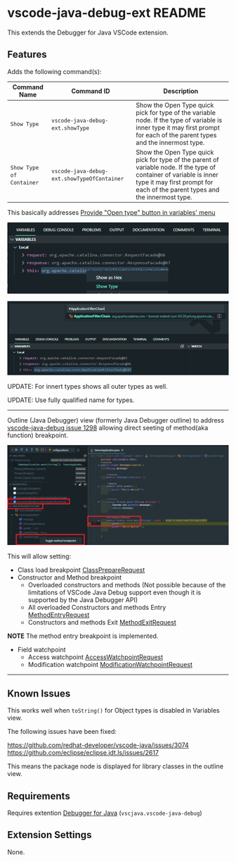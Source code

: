 # vscode-java-debug-ext README

This extends the Debugger for Java VSCode extension.

## Features

Adds the following command(s):

|Command Name|Command ID|Description|
|-|-|-|
|```Show Type```|```vscode-java-debug-ext.showType```|Show the Open Type quick pick for type of the variable node. If the type of variable is inner type it may first prompt for each of the parent types and the innermost type.|
|```Show Type of Container```|```vscode-java-debug-ext.showTypeOfContainer```|Show the Open Type quick pick for type of the parent of variable node. If the type of container of variable is inner type it may first prompt for each of the parent types and the innermost type.|

This basically addresses [Provide "Open type" button in variables' menu](https://github.com/microsoft/vscode-java-debug/issues/1104)

![Show Type Command](images/variable-show-type.png)

![Open Type Quick Pick](images/variable-open-type.png)

UPDATE: For innert types shows all outer types as well.

UPDATE: Use fully qualified name for types.

---
Outline (Java Debugger) view (formerly Java Debugger outline) to address [vscode-java-debug issue 1298](https://github.com/microsoft/vscode-java-debug/issues/1298) allowing direct seeting of method(aka function) breakpoint.

![Outline (Java Debugger)](images/java-debugger-outline-view.png)

This will allow setting:

- Class load breakpoint [ClassPrepareRequest](https://docs.oracle.com/en/java/javase/17/docs/api/jdk.jdi/com/sun/jdi/request/ClassPrepareRequest.html)
- Constructor and Method breakpoint
  - Overloaded constructors and methods (Not possible because of the limitations of VSCode Java Debug support even though it is supported by the Java Debugger API)
  - All overloaded Constructors and methods Entry [MethodEntryRequest](https://docs.oracle.com/en/java/javase/17/docs/api/jdk.jdi/com/sun/jdi/request/MethodEntryRequest.html)
  - Constructors and methods Exit [MethodExitRequest](https://docs.oracle.com/en/java/javase/17/docs/api/jdk.jdi/com/sun/jdi/request/MethodExitRequest.html)

**NOTE** The method entry breakpoint is implemented.

- Field watchpoint
  - Access watchpoint [AccessWatchpointRequest](https://docs.oracle.com/en/java/javase/17/docs/api/jdk.jdi/com/sun/jdi/request/AccessWatchpointRequest.html)
  - Modification watchpoint [ModificationWatchpointRequest](https://docs.oracle.com/en/java/javase/17/docs/api/jdk.jdi/com/sun/jdi/request/ModificationWatchpointRequest.html)
---

## Known Issues

This works well when ```toString()``` for Object types is disabled in Variables view.

The following issues have been fixed:

https://github.com/redhat-developer/vscode-java/issues/3074
https://github.com/eclipse/eclipse.jdt.ls/issues/2617

This means the package node is displayed for library classes in the outline view.

## Requirements

Requires extention  [Debugger for Java](https://marketplace.visualstudio.com/items?itemName=vscjava.vscode-java-debug) (```vscjava.vscode-java-debug```)

## Extension Settings

None.

